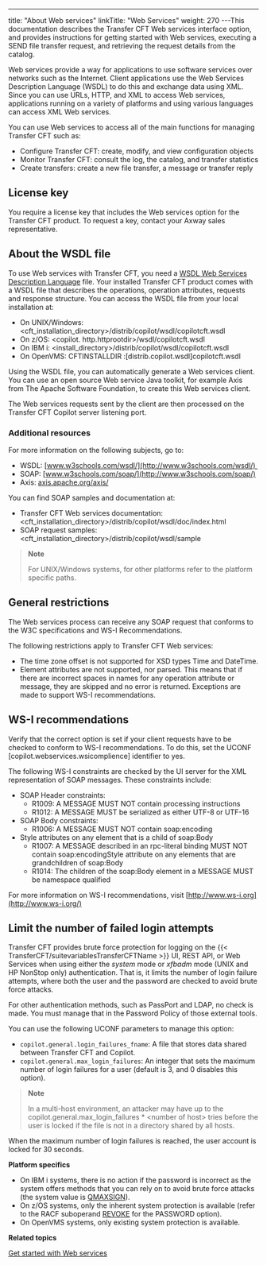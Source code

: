 ---
title: "About Web services"
linkTitle: "Web Services"
weight: 270
---This documentation describes the Transfer CFT Web services interface option, and provides instructions for getting started with Web services, executing a SEND file transfer request, and retrieving the request details from the catalog.

Web services provide a way for applications to use software services over networks such as the Internet. Client applications use the Web Services Description Language (WSDL) to do this and exchange data using XML.
Since you can use URLs, HTTP, and XML to access Web services, applications running on a variety of platforms and using various languages can access XML Web services.

You can use Web services to access all of the main functions for
managing Transfer CFT such as:

- Configure Transfer
    CFT: create, modify, and view configuration objects
- Monitor Transfer
    CFT: consult the log, the catalog, and transfer statistics
- Create transfers:
    create a new file transfer, a message or transfer reply

## License key

You require a license key that includes the Web services option for the Transfer
CFT product. To request a key,
contact your Axway sales representative.

## About the WSDL file

To use Web services with Transfer CFT, you need a [WSDL Web Services Description Language]() file. Your installed Transfer CFT product comes with a WSDL file that describes the operations, operation attributes, requests and response structure. You can access the WSDL file from your local installation at:

- On UNIX/Windows: &lt;cft_installation_directory>/distrib/copilot/wsdl/copilotcft.wsdl
- On z/OS: &lt;copilot. http.httprootdir>/wsdl/copilotcft.wsdl
- On IBM i: &lt;install_directory>/distrib/copilot/wsdl/copilotcft.wsdl
- On OpenVMS: CFTINSTALLDIR :[distrib.copilot.wsdl]copilotcft.wsdl

Using the WSDL file, you can automatically generate a Web services client. You can use an open source Web service Java toolkit, for example Axis from The Apache Software Foundation, to create this Web services client.

The Web services requests sent by the client are then processed on the Transfer CFT Copilot server listening port.

### Additional resources

For more information on the following subjects, go to:

- WSDL: [www.w3schools.com/wsdl/](http://www.w3schools.com/wsdl/) 
- SOAP: [www.w3schools.com/soap/](http://www.w3schools.com/soap/)
- Axis: [axis.apache.org/axis/](https://axis.apache.org/axis/)

You can find SOAP samples and documentation at:

- Transfer CFT Web services documentation: &lt;cft_installation_directory>/distrib/copilot/wsdl/doc/index.html
- SOAP request samples:&lt;cft_installation_directory>/distrib/copilot/wsdl/sample

> **Note**
>
> For UNIX/Windows systems, for other platforms refer to the platform specific paths.

## General restrictions

The Web services process can receive any SOAP request that conforms
to the W3C specifications and WS-I Recommendations.

The following restrictions apply to Transfer CFT Web services:

- The time zone offset
    is not supported for XSD types Time
    and DateTime.
- Element attributes
    are not supported, nor parsed. This means that if there are incorrect
    spaces in names for any operation attribute or message, they are skipped and
    no error is returned. Exceptions are made to support WS-I recommendations.

## WS-I recommendations

Verify that the correct option is set if your client requests have to
be checked to conform to WS-I recommendations. To do this, set the UCONF [copilot.webservices.wsicomplience] identifier
to yes.

The following WS-I constraints are checked by the UI server for the
XML representation of SOAP messages. These constraints include:

- SOAP Header constraints:
    -   R1009: A MESSAGE
        MUST NOT contain processing instructions
    -   R1012: A MESSAGE
        MUST be serialized as either UTF-8 or UTF-16
- SOAP Body constraints:
    -   R1006: A MESSAGE
        MUST NOT contain soap:encoding
- Style attributes on any element that is a child of soap:Body
    -   R1007: A MESSAGE
        described in an rpc-literal binding MUST NOT contain soap:encodingStyle
        attribute on any elements that are grandchildren of soap:Body
    -   R1014: The
        children of the soap:Body element in a MESSAGE MUST be namespace qualified

For more information on WS-I recommendations, visit [http://www.ws-i.org](http://www.ws-i.org/)

## Limit the number of failed login attempts

Transfer CFT provides brute force protection for logging on the {{< TransferCFT/suitevariablesTransferCFTName  >}} UI, REST API, or Web Services when using either the *system* mode or *xfbadm* mode (UNIX and HP NonStop only) authentication. That is, it limits the number of login failure attempts, where both the user and the password are checked to avoid brute force attacks.

For other authentication methods, such as PassPort and LDAP, no check is made. You must manage that in the Password Policy of those external tools.

You can use the following UCONF parameters to manage this option:

- `copilot.general.login_failures_fname`: A file that stores data shared between Transfer CFT and Copilot.
- `copilot.general.max_login_failures`: An integer that sets the maximum number of login failures for a user (default is 3, and 0 disables this option).

> **Note**
>
> In a multi-host environment, an attacker may have up to the copilot.general.max_login_failures \* &lt;number of host> tries before the user is locked if the file is not in a directory shared by all hosts.

When the maximum number of login failures is reached, the user account is locked for 30 seconds.

****Platform specifics****

- On IBM i systems, there is no action if the password is incorrect as the system offers methods that you can rely on to avoid brute force attacks (the system value is [QMAXSIGN](https://www.ibm.com/support/knowledgecenter/ssw_ibm_i_74/rzarl/rzarlmaxsgn.htm)).
- On z/OS systems, only the inherent system protection is available (refer to the RACF suboperand [REVOKE](https://www.ibm.com/support/knowledgecenter/SSLTBW_2.3.0/com.ibm.zos.v2r3.icha700/setrpw.htm) for the PASSWORD option).
- On OpenVMS systems, only existing system protection is available.

****Related topics****

[Get started with Web services](../../../../app_integration_intro/using_apis/about_web_services/get_started_web_services)
